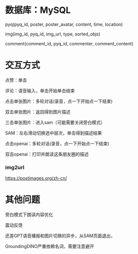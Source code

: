 # 数据库：MySQL
pyq(pyq_id, poster, poster_avatar, content, time, location)

img(img_id, pyq_id, img_url, type, sorted_objs)

comment(comment_id, pyq_id, commenter, comment_content)

# 交互方式
点赞：单击

评论：语音输入，单击开始单击结束

点击单张图片：多轮对话(录音，点一下开始点一下结束)

双击单张图片：返回得到图片描述

三击单张图片：进入sam（可能需要关闭旁白模式）

SAM：左右滑动切换选中层次，单击得到描述结果

点击openai：多轮对话(录音，点一下开始点一下结束)

双击openai：打印并朗读这条朋友圈的描述


### img2url
https://postimages.org/zh-cn/

# 其他问题
旁白模式下朗读内容优化

震动反馈

还差GPT语音播报和图片切换的异步，从SAM页面退出，

GroundingDINO严重依赖名词，需要注意避开